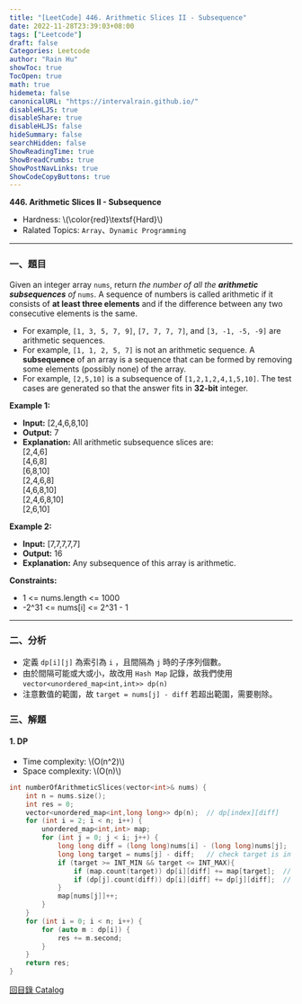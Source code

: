 ```yaml
---
title: "[LeetCode] 446. Arithmetic Slices II - Subsequence"
date: 2022-11-28T23:39:03+08:00
tags: ["Leetcode"]
draft: false
Categories: Leetcode
author: "Rain Hu"
showToc: true
TocOpen: true
math: true
hidemeta: false
canonicalURL: "https://intervalrain.github.io/"
disableHLJS: true
disableShare: true
disableHLJS: false
hideSummary: false
searchHidden: false
ShowReadingTime: true
ShowBreadCrumbs: true
ShowPostNavLinks: true
ShowCodeCopyButtons: true
---
```

**446. Arithmetic Slices II - Subsequence**
+ Hardness: \\(\color{red}\textsf{Hard}\\)
+ Ralated Topics: `Array`、`Dynamic Programming`
---
### 一、題目
Given an integer array `nums`, return *the number of all the ***arithmetic subsequences*** of* `nums`.
A sequence of numbers is called arithmetic if it consists of **at least three elements** and if the difference between any two consecutive elements is the same.
+ For example, `[1, 3, 5, 7, 9]`, `[7, 7, 7, 7]`, and `[3, -1, -5, -9]` are arithmetic sequences.
+ For example, `[1, 1, 2, 5, 7]` is not an arithmetic sequence.
A **subsequence** of an array is a sequence that can be formed by removing some elements (possibly none) of the array.
+ For example, `[2,5,10]` is a subsequence of `[1,2,1,2,4,1,5,10]`.
The test cases are generated so that the answer fits in **32-bit** integer.

**Example 1:**  
+ **Input:** [2,4,6,8,10]
+ **Output:** 7
+ **Explanation:** All arithmetic subsequence slices are:  
[2,4,6]  
[4,6,8]  
[6,8,10]  
[2,4,6,8]  
[4,6,8,10]  
[2,4,6,8,10]  
[2,6,10]  

**Example 2:**
+ **Input:** [7,7,7,7,7]
+ **Output:** 16
+ **Explanation:** Any subsequence of this array is arithmetic.

**Constraints:**
+ 1  <= nums.length <= 1000
+ -2^31 <= nums[i] <= 2^31 - 1

---

### 二、分析
+ 定義 `dp[i][j]` 為索引為 `i` ，且間隔為 `j` 時的子序列個數。
+ 由於間隔可能或大或小，故改用 `Hash Map` 記錄，故我們使用 `vector<unordered_map<int,int>> dp(n)`
+ 注意數值的範圍，故 `target = nums[j] - diff` 若超出範圍，需要剔除。

### 三、解題
#### 1. DP
+ Time complexity: \\(O(n^2)\\)
+ Space complexity: \\(O(n)\\)
```C++
int numberOfArithmeticSlices(vector<int>& nums) {
    int n = nums.size();
    int res = 0;
    vector<unordered_map<int,long long>> dp(n);  // dp[index][diff]
    for (int i = 2; i < n; i++) {
        unordered_map<int,int> map;
        for (int j = 0; j < i; j++) {
            long long diff = (long long)nums[i] - (long long)nums[j];
            long long target = nums[j] - diff;   // check target is in the range  
            if (target >= INT_MIN && target <= INT_MAX){
                if (map.count(target)) dp[i][diff] += map[target];  // 三個一組的子序列
                if (dp[j].count(diff)) dp[i][diff] += dp[j][diff];  // 三個以上的子序列
            }
            map[nums[j]]++;
        }
    }
    for (int i = 0; i < n; i++) {
        for (auto m : dp[i]) {
            res += m.second;
        }
    }
    return res;
}
```
[回目錄 Catalog](/leetcode)